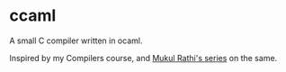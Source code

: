 # ccaml

A small C compiler written in ocaml. 

Inspired by my Compilers course, and [Mukul Rathi's series](https://mukulrathi.com/create-your-own-programming-language/compiler-engineering-structure/) on the same.

